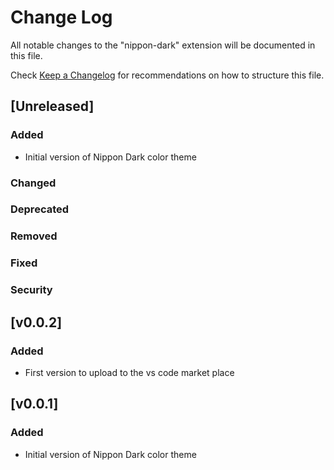 # Change Log

All notable changes to the "nippon-dark" extension will be documented in this file.

Check [Keep a Changelog](http://keepachangelog.com/) for recommendations on how to structure this file.

## [Unreleased]

### Added
  - Initial version of Nippon Dark color theme

### Changed

### Deprecated

### Removed

### Fixed

### Security

## [v0.0.2]

### Added
  - First version to upload to the vs code market place

## [v0.0.1]

### Added
  - Initial version of Nippon Dark color theme